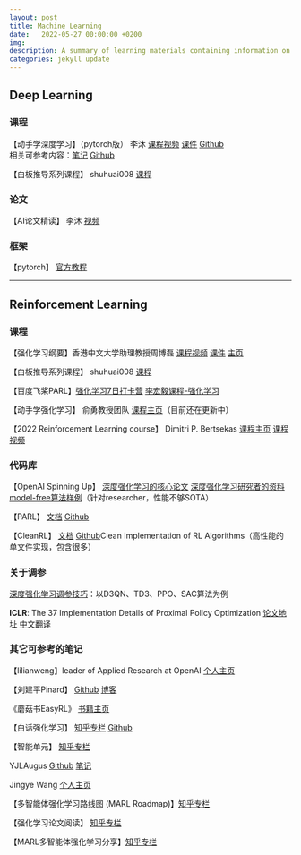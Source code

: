 ```yaml
---
layout: post
title: Machine Learning
date:   2022-05-27 00:00:00 +0200
img:
description: A summary of learning materials containing information on machine learning, deep learning and reinforcement learning.
categories: jekyll update
---
```

## Deep Learning

### 课程

【动手学深度学习】（pytorch版） 李沐 [课程视频](https://space.bilibili.com/1567748478/channel/seriesdetail?sid=358497) [课件](https://zh-v2.d2l.ai/) [Github](https://github.com/d2l-ai/d2l-zh)   
相关可参考内容：[笔记](https://tangshusen.me/Dive-into-DL-PyTorch) [Github](https://github.com/Miraclelucy/dive_into_deep_learning)

【白板推导系列课程】 shuhuai008 [课程](https://www.bilibili.com/video/BV1aE411o7qd?spm_id_from=333.999.0.0)

### 论文

【AI论文精读】 李沐 [视频](https://space.bilibili.com/1567748478/channel/collectiondetail?sid=32744)

### 框架

【pytorch】 [官方教程](https://pytorch.org/tutorials/)

---

## Reinforcement Learning

### 课程

【强化学习纲要】香港中文大学助理教授周博磊 [课程视频](https://space.bilibili.com/511221970/channel/seriesdetail?sid=764099) [课件](https://github.com/zhoubolei/introRL) [主页](https://boleizhou.github.io/)

【白板推导系列课程】 shuhuai008 [课程](https://space.bilibili.com/97068901?spm_id_from=333.788.b_765f7570696e666f.1)

【百度飞桨PARL】[强化学习7日打卡营](https://aistudio.baidu.com/aistudio/course/introduce/1335) [李宏毅课程-强化学习](https://aistudio.baidu.com/aistudio/course/introduce/2062)

【动手学强化学习】 俞勇教授团队 [课程主页](https://hrl.boyuai.com)（目前还在更新中）

【2022 Reinforcement Learning course】 Dimitri P. Bertsekas [课程主页](http://web.mit.edu/dimitrib/www/RLbook.html) [课程视频](https://space.bilibili.com/2036999141)

### 代码库

【OpenAI Spinning Up】 [深度强化学习的核心论文](https://spinningup.readthedocs.io/zh_CN/latest/spinningup/keypapers.html) [深度强化学习研究者的资料](https://spinningup.readthedocs.io/zh_CN/latest/spinningup/spinningup.html) [model-free算法样例](https://github.com/openai/spinningup)（针对researcher，性能不够SOTA）

【PARL】 [文档](https://parl.readthedocs.io/zh_CN/latest/index.html) [Github](https://github.com/PaddlePaddle/PARL)

【CleanRL】 [文档](https://docs.cleanrl.dev/) [Github](https://github.com/vwxyzjn/cleanrl)Clean Implementation of RL Algorithms（高性能的单文件实现，包含很多）

### 关于调参

[深度强化学习调参技巧](https://zhuanlan.zhihu.com/p/345353294)：以D3QN、TD3、PPO、SAC算法为例

**ICLR**: The 37 Implementation Details of Proximal Policy Optimization [论文地址](https://iclr-blog-track.github.io/2022/03/25/ppo-implementation-details/) [中文翻译](https://mp.weixin.qq.com/s/kMv99HZOeJCnZ2Fy2pV8Yw)

### 其它可参考的笔记

【lilianweng】leader of Applied Research at OpenAI [个人主页](https://lilianweng.github.io/)

【刘建平Pinard】 [Github](https://github.com/ljpzzz/machinelearning) [博客](https://www.cnblogs.com/pinard)

《蘑菇书EasyRL》 [书籍主页](https://datawhalechina.github.io/easy-rl/#/)

【白话强化学习】 [知乎专栏](https://www.zhihu.com/column/c_1215667894253830144) [Github](https://github.com/louisnino/RLcode)

【智能单元】 [知乎专栏](https://www.zhihu.com/column/intelligentunit)

YJLAugus [Github](https://github.com/YJLAugus/Reinforcement-Learning-Notes) [笔记](https://www.yuque.com/yjlaugus/reinforcement-learning-notes)

Jingye Wang [个人主页](https://2ez4ai.github.io/categories/)

【多智能体强化学习路线图 (MARL Roadmap)】[知乎专栏](https://zhuanlan.zhihu.com/p/349092158)

【强化学习论文阅读】 [知乎专栏](https://www.zhihu.com/column/c_1434247605399887872)

【MARL多智能体强化学习分享】[知乎专栏](https://www.zhihu.com/column/c_1061939147282915328)